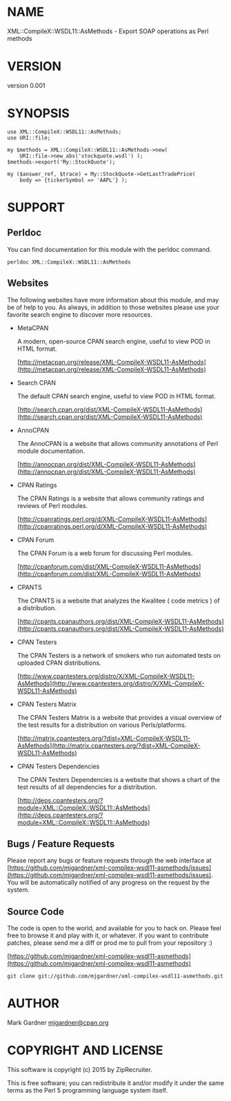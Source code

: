 # NAME

XML::CompileX::WSDL11::AsMethods - Export SOAP operations as Perl methods

# VERSION

version 0.001

# SYNOPSIS

    use XML::CompileX::WSDL11::AsMethods;
    use URI::file;

    my $methods = XML::CompileX::WSDL11::AsMethods->new(
        URI::file->new_abs('stockquote.wsdl') );
    $methods->export('My::StockQuote');

    my ($answer_ref, $trace) = My::StockQuote->GetLastTradePrice(
        body => {tickerSymbol => 'AAPL'} );

# SUPPORT

## Perldoc

You can find documentation for this module with the perldoc command.

    perldoc XML::CompileX::WSDL11::AsMethods

## Websites

The following websites have more information about this module, and may be of help to you. As always,
in addition to those websites please use your favorite search engine to discover more resources.

- MetaCPAN

    A modern, open-source CPAN search engine, useful to view POD in HTML format.

    [http://metacpan.org/release/XML-CompileX-WSDL11-AsMethods](http://metacpan.org/release/XML-CompileX-WSDL11-AsMethods)

- Search CPAN

    The default CPAN search engine, useful to view POD in HTML format.

    [http://search.cpan.org/dist/XML-CompileX-WSDL11-AsMethods](http://search.cpan.org/dist/XML-CompileX-WSDL11-AsMethods)

- AnnoCPAN

    The AnnoCPAN is a website that allows community annotations of Perl module documentation.

    [http://annocpan.org/dist/XML-CompileX-WSDL11-AsMethods](http://annocpan.org/dist/XML-CompileX-WSDL11-AsMethods)

- CPAN Ratings

    The CPAN Ratings is a website that allows community ratings and reviews of Perl modules.

    [http://cpanratings.perl.org/d/XML-CompileX-WSDL11-AsMethods](http://cpanratings.perl.org/d/XML-CompileX-WSDL11-AsMethods)

- CPAN Forum

    The CPAN Forum is a web forum for discussing Perl modules.

    [http://cpanforum.com/dist/XML-CompileX-WSDL11-AsMethods](http://cpanforum.com/dist/XML-CompileX-WSDL11-AsMethods)

- CPANTS

    The CPANTS is a website that analyzes the Kwalitee ( code metrics ) of a distribution.

    [http://cpants.cpanauthors.org/dist/XML-CompileX-WSDL11-AsMethods](http://cpants.cpanauthors.org/dist/XML-CompileX-WSDL11-AsMethods)

- CPAN Testers

    The CPAN Testers is a network of smokers who run automated tests on uploaded CPAN distributions.

    [http://www.cpantesters.org/distro/X/XML-CompileX-WSDL11-AsMethods](http://www.cpantesters.org/distro/X/XML-CompileX-WSDL11-AsMethods)

- CPAN Testers Matrix

    The CPAN Testers Matrix is a website that provides a visual overview of the test results for a distribution on various Perls/platforms.

    [http://matrix.cpantesters.org/?dist=XML-CompileX-WSDL11-AsMethods](http://matrix.cpantesters.org/?dist=XML-CompileX-WSDL11-AsMethods)

- CPAN Testers Dependencies

    The CPAN Testers Dependencies is a website that shows a chart of the test results of all dependencies for a distribution.

    [http://deps.cpantesters.org/?module=XML::CompileX::WSDL11::AsMethods](http://deps.cpantesters.org/?module=XML::CompileX::WSDL11::AsMethods)

## Bugs / Feature Requests

Please report any bugs or feature requests through the web
interface at
[https://github.com/mjgardner/xml-compilex-wsdl11-asmethods/issues](https://github.com/mjgardner/xml-compilex-wsdl11-asmethods/issues).
You will be automatically notified of any progress on the
request by the system.

## Source Code

The code is open to the world, and available for you to hack on. Please feel free to browse it and play
with it, or whatever. If you want to contribute patches, please send me a diff or prod me to pull
from your repository :)

[https://github.com/mjgardner/xml-compilex-wsdl11-asmethods](https://github.com/mjgardner/xml-compilex-wsdl11-asmethods)

    git clone git://github.com/mjgardner/xml-compilex-wsdl11-asmethods.git

# AUTHOR

Mark Gardner <mjgardner@cpan.org>

# COPYRIGHT AND LICENSE

This software is copyright (c) 2015 by ZipRecruiter.

This is free software; you can redistribute it and/or modify it under
the same terms as the Perl 5 programming language system itself.
